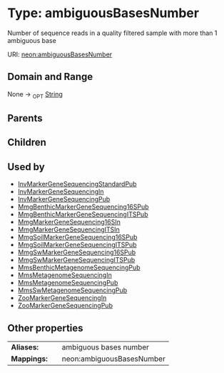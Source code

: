 
# Type: ambiguousBasesNumber


Number of sequence reads in a quality filtered sample with more than 1 ambiguous base

URI: [neon:ambiguousBasesNumber](https://data.neonscience.org/ambiguousBasesNumber)


## Domain and Range

None ->  <sub>OPT</sub> [String](types/String.md)

## Parents


## Children


## Used by

 * [InvMarkerGeneSequencingStandardPub](InvMarkerGeneSequencingStandardPub.md)
 * [InvMarkerGeneSequencingIn](InvMarkerGeneSequencingIn.md)
 * [InvMarkerGeneSequencingPub](InvMarkerGeneSequencingPub.md)
 * [MmgBenthicMarkerGeneSequencing16SPub](MmgBenthicMarkerGeneSequencing16SPub.md)
 * [MmgBenthicMarkerGeneSequencingITSPub](MmgBenthicMarkerGeneSequencingITSPub.md)
 * [MmgMarkerGeneSequencing16SIn](MmgMarkerGeneSequencing16SIn.md)
 * [MmgMarkerGeneSequencingITSIn](MmgMarkerGeneSequencingITSIn.md)
 * [MmgSoilMarkerGeneSequencing16SPub](MmgSoilMarkerGeneSequencing16SPub.md)
 * [MmgSoilMarkerGeneSequencingITSPub](MmgSoilMarkerGeneSequencingITSPub.md)
 * [MmgSwMarkerGeneSequencing16SPub](MmgSwMarkerGeneSequencing16SPub.md)
 * [MmgSwMarkerGeneSequencingITSPub](MmgSwMarkerGeneSequencingITSPub.md)
 * [MmsBenthicMetagenomeSequencingPub](MmsBenthicMetagenomeSequencingPub.md)
 * [MmsMetagenomeSequencingIn](MmsMetagenomeSequencingIn.md)
 * [MmsMetagenomeSequencingPub](MmsMetagenomeSequencingPub.md)
 * [MmsSwMetagenomeSequencingPub](MmsSwMetagenomeSequencingPub.md)
 * [ZooMarkerGeneSequencingIn](ZooMarkerGeneSequencingIn.md)
 * [ZooMarkerGeneSequencingPub](ZooMarkerGeneSequencingPub.md)

## Other properties

|  |  |  |
| --- | --- | --- |
| **Aliases:** | | ambiguous bases number |
| **Mappings:** | | neon:ambiguousBasesNumber |

